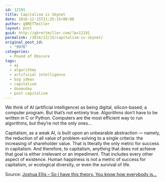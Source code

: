 ```yaml
---
id: 12191
title: Capitalism is Skynet
date: 2016-12-15T21:25:15+00:00
author: gBRETTmiller
layout: post
guid: http://gbrettmiller.com/?p=12191
permalink: /2016/12/15/capitalism-is-skynet/
original_post_id:
  - "9976"
categories:
  - Pound of Obscure
tags:
  - ai
  - algorithms
  - artificial intelligence
  - big ideas
  - capitalism
  - doomsday
  - post capitalism
---
```

We think of AI (artificial intelligence) as being digital, silicon-based; a computer program. But that&#8217;s not entirely true. Algorithms don&#8217;t have to be written in C or Python. Computers are the most efficient way to run algorithms, but they&#8217;re not the only ones&#8230;

Capitalism, as a weak AI, is built upon an unbearable abstraction &#8212; namely, the reduction of all value of problem-solving to a single criteria: the increasing of shareholder value. That is literally the only metric for success in capitalism. And therefore, to capitalism, anything that does not achieve that goal is either irrelevant or an impediment. That includes every other aspect of existence. Human happiness is not a metric of success for capitalism, or ecological diversity, or even the survival of life.

Source: [Joshua Ellis &#8211; So I have this theory. You know how everybody is&#8230;](https://www.facebook.com/jzellis/posts/10153937480892027)